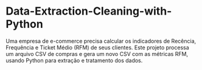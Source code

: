 # Data-Extraction-Cleaning-with-Python
Uma empresa de e-commerce precisa calcular os indicadores de Recência, Frequência e Ticket Médio (RFM) de seus clientes. Este projeto processa um arquivo CSV de compras e gera um novo CSV com as métricas RFM, usando Python para extração e tratamento dos dados.
